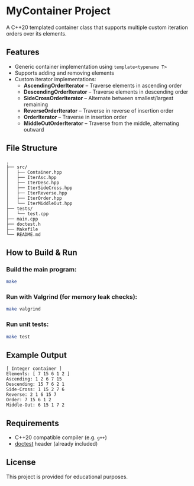# MyContainer Project

A C++20 templated container class that supports multiple custom iteration orders over its elements.

## Features

- Generic container implementation using `template<typename T>`
- Supports adding and removing elements
- Custom iterator implementations:
  - **AscendingOrderIterator** – Traverse elements in ascending order
  - **DescendingOrderIterator** – Traverse elements in descending order
  - **SideCrossOrderIterator** – Alternate between smallest/largest remaining
  - **ReverseOrderIterator** – Traverse in reverse of insertion order
  - **OrderIterator** – Traverse in insertion order
  - **MiddleOutOrderIterator** – Traverse from the middle, alternating outward

## File Structure

```
.
├── src/
│   ├── Container.hpp
│   ├── IterAsc.hpp
│   ├── IterDesc.hpp
│   ├── IterSideCross.hpp
│   ├── IterReverse.hpp
│   ├── IterOrder.hpp
│   └── IterMiddleOut.hpp
├── tests/
│   └── test.cpp
├── main.cpp
├── doctest.h
├── Makefile
└── README.md
```

## How to Build & Run

### Build the main program:
```bash
make
```

### Run with Valgrind (for memory leak checks):
```bash
make valgrind
```

### Run unit tests:
```bash
make test
```

## Example Output
```
[ Integer container ]
Elements: [ 7 15 6 1 2 ]
Ascending: 1 2 6 7 15
Descending: 15 7 6 2 1
Side-Cross: 1 15 2 7 6
Reverse: 2 1 6 15 7
Order: 7 15 6 1 2
Middle-Out: 6 15 1 7 2
```

## Requirements

- C++20 compatible compiler (e.g. `g++`)
- [doctest](https://github.com/doctest/doctest) header (already included)

## License

This project is provided for educational purposes.
